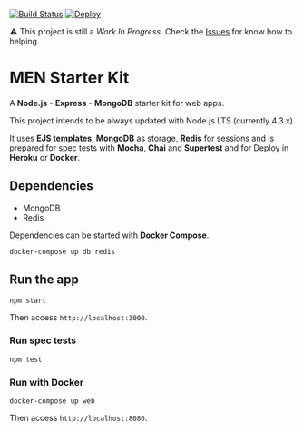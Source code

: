 [![Build Status](https://travis-ci.org/paulodiovani/men-starter-kit.svg?branch=master)](https://travis-ci.org/paulodiovani/men-starter-kit)
[![Deploy](https://www.herokucdn.com/deploy/button.svg)](https://heroku.com/deploy)

:warning: This project is still a _Work In Progress._
Check the [Issues][issues] for know how to helping.

[issues]: https://github.com/paulodiovani/men-starter-kit/issues

# MEN Starter Kit

A **Node.js** - **Express** - **MongoDB** starter kit for web apps.

This project intends to be always updated with Node.js LTS
(currently 4.3.x).

It uses **EJS templates**, **MongoDB** as storage, **Redis**
for sessions and is prepared for spec tests with **Mocha**,
**Chai** and **Supertest** and for Deploy in **Heroku** or
**Docker**.

## Dependencies

- MongoDB
- Redis

Dependencies can be started with **Docker Compose**.

```console
docker-compose up db redis
```

## Run the app

```console
npm start
```

Then access `http://localhost:3000`.

### Run spec tests

```console
npm test
```

### Run with Docker

```console
docker-compose up web
```

Then access `http://localhost:8080`.
